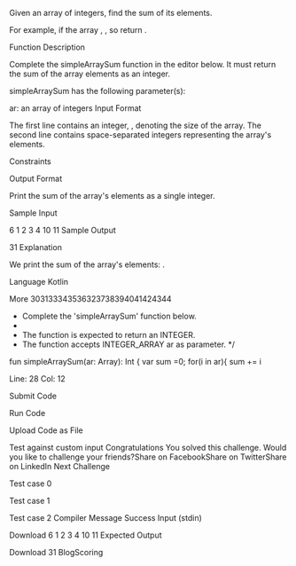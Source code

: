 Given an array of integers, find the sum of its elements.

For example, if the array , , so return .

Function Description

Complete the simpleArraySum function in the editor below. It must return the sum of the array elements as an integer.

simpleArraySum has the following parameter(s):

ar: an array of integers
Input Format

The first line contains an integer, , denoting the size of the array.
The second line contains  space-separated integers representing the array's elements.

Constraints


Output Format

Print the sum of the array's elements as a single integer.

Sample Input

6
1 2 3 4 10 11
Sample Output

31
Explanation

We print the sum of the array's elements: .

Language
Kotlin

More
303133343536323738394041424344
 * Complete the 'simpleArraySum' function below.
 *
 * The function is expected to return an INTEGER.
 * The function accepts INTEGER_ARRAY ar as parameter.
 */

fun simpleArraySum(ar: Array<Int>): Int {
   var sum  =0;
   for(i in ar){
       sum += i

Line: 28 Col: 12

Submit Code

Run Code

Upload Code as File

Test against custom input
Congratulations
You solved this challenge. Would you like to challenge your friends?Share on FacebookShare on TwitterShare on LinkedIn
Next Challenge

Test case 0

Test case 1

Test case 2
Compiler Message
Success
Input (stdin)

Download
6
1 2 3 4 10 11
Expected Output

Download
31
BlogScoring